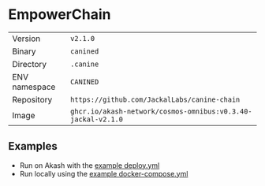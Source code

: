 # EmpowerChain

| | |
|---|---|
|Version|`v2.1.0`|
|Binary|`canined`|
|Directory|`.canine`|
|ENV namespace|`CANINED`|
|Repository|`https://github.com/JackalLabs/canine-chain`|
|Image|`ghcr.io/akash-network/cosmos-omnibus:v0.3.40-jackal-v2.1.0`|

## Examples

- Run on Akash with the [example deploy.yml](./deploy.yml)
- Run locally using the [example docker-compose.yml](./docker-compose.yml)
